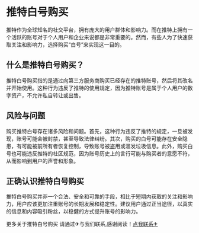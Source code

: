 # 推特白号购买

推特作为全球知名的社交平台，拥有庞大的用户群体和影响力。而在推特上拥有一个活跃的账号对于个人用户和企业来说都是非常重要的。然而，有些人为了快速获取关注和影响力，选择购买“白号”来实现这一目的。

## 什么是推特白号购买？

推特白号购买指的是通过向第三方服务商购买已经存在的推特账号，然后将其改名并开始使用。这种行为违反了推特的使用规定，因为推特账号是属于个人用户的数字资产，不允许私自转让或出售。

## 风险与问题

购买推特白号存在诸多风险和问题。首先，这种行为违反了推特的规定，一旦被发现，账号可能会被封禁，甚至导致法律纠纷。其次，购买的白号可能存在安全隐患，有可能被前所有者恢复控制，导致账号被盗用或滥发垃圾信息。此外，购买白号也可能违反推特的社区规范，因为账号历史上的言行可能与购买者的意愿不符，从而影响到用户的声誉和形象。

## 正确认识推特白号购买

推特白号购买并非一个合法、安全和可靠的手段，相比于短期内获取的关注和影响力，用户应该更加注重账号的长期发展和稳定性。建议用户通过正当途径，以真实的信息和内容吸引粉丝，以稳健的方式提升账号的影响力。

更多关于推特白号购买 请通过✈与我们联系,感谢阅读！[点我联系✈](https://en.k02.cc)